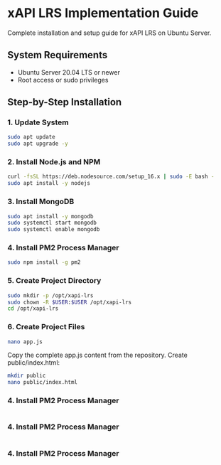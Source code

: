 # xAPI LRS Implementation Guide

Complete installation and setup guide for xAPI LRS on Ubuntu Server.

## System Requirements
- Ubuntu Server 20.04 LTS or newer
- Root access or sudo privileges

## Step-by-Step Installation

### 1. Update System
```bash
sudo apt update
sudo apt upgrade -y
```

### 2. Install Node.js and NPM
```bash
curl -fsSL https://deb.nodesource.com/setup_16.x | sudo -E bash -
sudo apt install -y nodejs
```

### 3. Install MongoDB
```bash
sudo apt install -y mongodb
sudo systemctl start mongodb
sudo systemctl enable mongodb
```

### 4. Install PM2 Process Manager
```bash
sudo npm install -g pm2
```

### 5. Create Project Directory
```bash
sudo mkdir -p /opt/xapi-lrs
sudo chown -R $USER:$USER /opt/xapi-lrs
cd /opt/xapi-lrs
```

### 6. Create Project Files
```bash
nano app.js
```

Copy the complete app.js content from the repository.
Create public/index.html:
```bash
mkdir public
nano public/index.html
```

### 4. Install PM2 Process Manager
```bash
```

### 4. Install PM2 Process Manager
```bash
```

### 4. Install PM2 Process Manager
```bash
```
